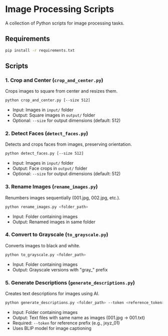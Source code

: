 # Image Processing Scripts

A collection of Python scripts for image processing tasks.

## Requirements
```bash
pip install -r requirements.txt
```

## Scripts

### 1. Crop and Center (`crop_and_center.py`)
Crops images to square from center and resizes them.
```bash
python crop_and_center.py [--size 512]
```
- Input: Images in `input/` folder
- Output: Square images in `output/` folder
- Optional: `--size` for output dimensions (default: 512)

### 2. Detect Faces (`detect_faces.py`)
Detects and crops faces from images, preserving orientation.
```bash
python detect_faces.py [--size 512]
```
- Input: Images in `input/` folder
- Output: Face crops in `output/` folder
- Optional: `--size` for output dimensions (default: 512)

### 3. Rename Images (`rename_images.py`)
Renumbers images sequentially (001.jpg, 002.jpg, etc.).
```bash
python rename_images.py <folder_path>
```
- Input: Folder containing images
- Output: Renamed images in same folder

### 4. Convert to Grayscale (`to_grayscale.py`)
Converts images to black and white.
```bash
python to_grayscale.py <folder_path>
```
- Input: Folder containing images
- Output: Grayscale versions with "gray_" prefix

### 5. Generate Descriptions (`generate_descriptions.py`)
Creates text descriptions for images using AI.
```bash
python generate_descriptions.py <folder_path> --token <reference_token>
```
- Input: Folder containing images
- Output: Text files with same name as images (001.jpg -> 001.txt)
- Required: `--token` for reference prefix (e.g., jxyz_01)
- Uses BLIP model for image captioning 